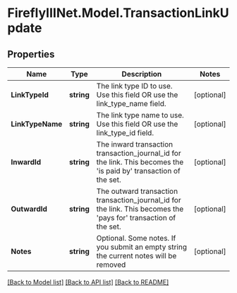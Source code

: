 # FireflyIIINet.Model.TransactionLinkUpdate

## Properties

Name | Type | Description | Notes
------------ | ------------- | ------------- | -------------
**LinkTypeId** | **string** | The link type ID to use. Use this field OR use the link_type_name field. | [optional] 
**LinkTypeName** | **string** | The link type name to use. Use this field OR use the link_type_id field. | [optional] 
**InwardId** | **string** | The inward transaction transaction_journal_id for the link. This becomes the &#39;is paid by&#39; transaction of the set. | [optional] 
**OutwardId** | **string** | The outward transaction transaction_journal_id for the link. This becomes the &#39;pays for&#39; transaction of the set. | [optional] 
**Notes** | **string** | Optional. Some notes. If you submit an empty string the current notes will be removed | [optional] 

[[Back to Model list]](../README.md#documentation-for-models) [[Back to API list]](../README.md#documentation-for-api-endpoints) [[Back to README]](../README.md)


